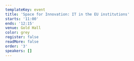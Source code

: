```yaml
---
templateKey: event
title: 'Space for Innovation: IT in the EU institutions'
starts: '11:00'
ends: '12:15'
venue: Gold Hall
color: grey
register: false
readMore: false
order: '3'
speakers: []
---
```

